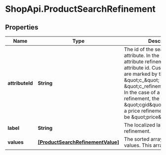 # ShopApi.ProductSearchRefinement

## Properties
Name | Type | Description | Notes
------------ | ------------- | ------------- | -------------
**attributeId** | **String** | The id of the search refinement attribute. In the case of an attribute refinement, this is the attribute id.  Custom attributes are marked by the prefix \&quot;c_\&quot; (for example, \&quot;c_refinementColor\&quot;). In the case of a  category refinement, the id must be \&quot;cgid\&quot;. In the case of a price refinement, the id must be \&quot;price\&quot;. | 
**label** | **String** | The localized label of the refinement. | [optional] 
**values** | [**[ProductSearchRefinementValue]**](ProductSearchRefinementValue.md) | The sorted array of refinement values. This array can be empty. | [optional] 


